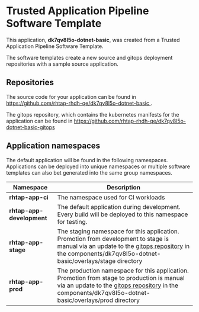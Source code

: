 # Trusted Application Pipeline Software Template

This application, **dk7qv8l5o-dotnet-basic**, was created from a Trusted Application Pipeline Software Template.

The software templates create a new source and gitops deployment repositories with a sample source application. 

## Repositories

The source code for your application can be found in [https://github.com/rhtap-rhdh-qe/dk7qv8l5o-dotnet-basic ](https://github.com/rhtap-rhdh-qe/dk7qv8l5o-dotnet-basic ).
 
The gitops repository, which contains the kubernetes manifests for the application can be found in 
[https://github.com/rhtap-rhdh-qe/dk7qv8l5o-dotnet-basic-gitops ](https://github.com/rhtap-rhdh-qe/dk7qv8l5o-dotnet-basic-gitops ) 

## Application namespaces 

The default application will be found in the following namespaces. Applications can be deployed into unique namespaces or multiple software templates can also bet generated into the same group namespaces.  

|  Namespace   |  Description   |  
| -------- | -------- |
| **rhtap-app-ci** | The namespace used for CI workloads |
| **rhtap-app-development** | The default application during development. Every build will be deployed to this namespace for testing. |
| **rhtap-app-stage** | The staging namespace for this application. Promotion from development to stage is manual via an update to the [gitops repository](https://github.com/rhtap-rhdh-qe/dk7qv8l5o-dotnet-basic-gitops ) in the components/dk7qv8l5o-dotnet-basic/overlays/stage directory |
| **rhtap-app-prod** | The production namespace for this application. Promotion from stage to production is manual via an update to the [gitops repository](https://github.com/rhtap-rhdh-qe/dk7qv8l5o-dotnet-basic-gitops ) in the components/dk7qv8l5o-dotnet-basic/overlays/prod directory |